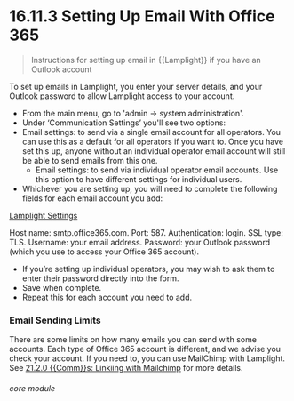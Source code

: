 #    16.11.3 Setting Up Email With Office 365

> Instructions for setting up email in {{Lamplight}} if you have an Outlook account

To set up emails in Lamplight, you enter your server details, and your Outlook password to allow Lamplight access to your account.

- From the main menu, go to 'admin -> system administration'.
- Under ‘Communication Settings’ you'll see two options:
 - Email settings: to send via a single email account for all operators. You can use this as a default for all operators if you want to. Once you have set this up, anyone without an individual operator email account will still be able to send emails from this one.
   - Email settings: to send via individual operator email accounts. Use this option to have different settings for individual users.
- Whichever you are setting up, you will need to complete the following fields for each email account you add:

[Lamplight Settings](16.11.1c.png)

Host name: smtp.office365.com.
Port: 587.
Authentication: login.
SSL type: TLS.
Username: your email address.
Password: your Outlook password (which you use to access your Office 365 account).

- If you’re setting up individual operators, you may wish to ask them to enter their password directly into the form.  
- Save when complete.  
- Repeat this for each account you need to add.

  
### Email Sending Limits

There are some limits on how many emails you can send with some accounts.  Each type of Office 365 account is different, and we advise you check your account.
If you need to, you can use MailChimp with Lamplight. See [21.2.0 {{Comm}}s: Linkiing with Mailchimp](/help/index/p/21.2.0) for more details. 




###### core module
